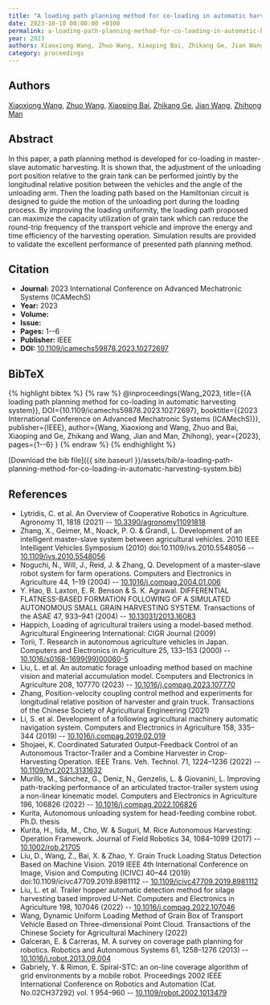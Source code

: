 ```yaml
---
title: "A loading path planning method for co-loading in automatic harvesting system"
date: 2023-10-10 00:00:00 +0100
permalink: a-loading-path-planning-method-for-co-loading-in-automatic-harvesting-system
year: 2023
authors: Xiaoxiong Wang, Zhuo Wang, Xiaoping Bai, Zhikang Ge, Jian Wang, Zhihong Man
category: proceedings
---
```

 
## Authors
[Xiaoxiong Wang](authors/xiaoxiong-wang), [Zhuo Wang](authors/zhuo-wang), [Xiaoping Bai](authors/xiaoping-bai), [Zhikang Ge](authors/zhikang-ge), [Jian Wang](authors/jian-wang), [Zhihong Man](authors/zhihong-man)
 
## Abstract
In this paper, a path planning method is developed for co-loading in master-slave automatic harvesting. It is shown that, the adjustment of the unloading port position relative to the grain tank can be performed jointly by the longitudinal relative position between the vehicles and the angle of the unloading arm. Then the loading path based on the Hamiltonian circuit is designed to guide the motion of the unloading port during the loading process. By improving the loading uniformity, the loading path proposed can maximize the capacity utilization of grain tank which can reduce the round-trip frequency of the transport vehicle and improve the energy and time efficiency of the harvesting operation. Simulation results are provided to validate the excellent performance of presented path planning method.
 
## Citation
- **Journal:** 2023 International Conference on Advanced Mechatronic Systems (ICAMechS)
- **Year:** 2023
- **Volume:** 
- **Issue:** 
- **Pages:** 1--6
- **Publisher:** IEEE
- **DOI:** [10.1109/icamechs59878.2023.10272697](https://doi.org/10.1109/icamechs59878.2023.10272697)
 
## BibTeX
{% highlight bibtex %}
{% raw %}
@inproceedings{Wang_2023,
  title={{A loading path planning method for co-loading in automatic harvesting system}},
  DOI={10.1109/icamechs59878.2023.10272697},
  booktitle={{2023 International Conference on Advanced Mechatronic Systems (ICAMechS)}},
  publisher={IEEE},
  author={Wang, Xiaoxiong and Wang, Zhuo and Bai, Xiaoping and Ge, Zhikang and Wang, Jian and Man, Zhihong},
  year={2023},
  pages={1--6}
}
{% endraw %}
{% endhighlight %}
 
[Download the bib file]({{ site.baseurl }}/assets/bib/a-loading-path-planning-method-for-co-loading-in-automatic-harvesting-system.bib)
 
## References
- Lytridis, C. et al. An Overview of Cooperative Robotics in Agriculture. Agronomy 11, 1818 (2021) -- [10.3390/agronomy11091818](https://doi.org/10.3390/agronomy11091818)
- Zhang, X., Geimer, M., Noack, P. O. & Grandl, L. Development of an intelligent master-slave system between agricultural vehicles. 2010 IEEE Intelligent Vehicles Symposium (2010) doi:10.1109/ivs.2010.5548056 -- [10.1109/ivs.2010.5548056](https://doi.org/10.1109/ivs.2010.5548056)
- Noguchi, N., Will, J., Reid, J. & Zhang, Q. Development of a master–slave robot system for farm operations. Computers and Electronics in Agriculture 44, 1–19 (2004) -- [10.1016/j.compag.2004.01.006](https://doi.org/10.1016/j.compag.2004.01.006)
- Y. Hao, B. Laxton, E. R. Benson & S. K. Agrawal. DIFFERENTIAL FLATNESS-BASED FORMATION FOLLOWING OF A SIMULATED AUTONOMOUS SMALL GRAIN HARVESTING SYSTEM. Transactions of the ASAE 47, 933–941 (2004) -- [10.13031/2013.16083](https://doi.org/10.13031/2013.16083)
- Happich, Loading of agricultural trailers using a model-based method. Agricultural Engineering International: CIGR Journal (2009)
- Torii, T. Research in autonomous agriculture vehicles in Japan. Computers and Electronics in Agriculture 25, 133–153 (2000) -- [10.1016/s0168-1699(99)00060-5](https://doi.org/10.1016/s0168-1699(99)00060-5)
- Liu, L. et al. An automatic forage unloading method based on machine vision and material accumulation model. Computers and Electronics in Agriculture 208, 107770 (2023) -- [10.1016/j.compag.2023.107770](https://doi.org/10.1016/j.compag.2023.107770)
- Zhang, Position-velocity coupling control method and experiments for longitudinal relative position of harvester and grain truck. Transactions of the Chinese Society of Agricultural Engineering (2021)
- Li, S. et al. Development of a following agricultural machinery automatic navigation system. Computers and Electronics in Agriculture 158, 335–344 (2019) -- [10.1016/j.compag.2019.02.019](https://doi.org/10.1016/j.compag.2019.02.019)
- Shojaei, K. Coordinated Saturated Output-Feedback Control of an Autonomous Tractor-Trailer and a Combine Harvester in Crop-Harvesting Operation. IEEE Trans. Veh. Technol. 71, 1224–1236 (2022) -- [10.1109/tvt.2021.3131632](https://doi.org/10.1109/tvt.2021.3131632)
- Murillo, M., Sánchez, G., Deniz, N., Genzelis, L. & Giovanini, L. Improving path-tracking performance of an articulated tractor-trailer system using a non-linear kinematic model. Computers and Electronics in Agriculture 196, 106826 (2022) -- [10.1016/j.compag.2022.106826](https://doi.org/10.1016/j.compag.2022.106826)
- Kurita, Autonomous unloading system for head-feeding combine robot. Ph.D. thesis
- Kurita, H., Iida, M., Cho, W. & Suguri, M. Rice Autonomous Harvesting: Operation Framework. Journal of Field Robotics 34, 1084–1099 (2017) -- [10.1002/rob.21705](https://doi.org/10.1002/rob.21705)
- Liu, D., Wang, Z., Bai, X. & Zhao, Y. Grain Truck Loading Status Detection Based on Machine Vision. 2019 IEEE 4th International Conference on Image, Vision and Computing (ICIVC) 40–44 (2019) doi:10.1109/icivc47709.2019.8981112 -- [10.1109/icivc47709.2019.8981112](https://doi.org/10.1109/icivc47709.2019.8981112)
- Liu, L. et al. Trailer hopper automatic detection method for silage harvesting based improved U-Net. Computers and Electronics in Agriculture 198, 107046 (2022) -- [10.1016/j.compag.2022.107046](https://doi.org/10.1016/j.compag.2022.107046)
- Wang, Dynamic Uniform Loading Method of Grain Box of Transport Vehicle Based on Three-dimensional Point Cloud. Transactions of the Chinese Society for Agricultural Machinery (2022)
- Galceran, E. & Carreras, M. A survey on coverage path planning for robotics. Robotics and Autonomous Systems 61, 1258–1276 (2013) -- [10.1016/j.robot.2013.09.004](https://doi.org/10.1016/j.robot.2013.09.004)
- Gabriely, Y. & Rimon, E. Spiral-STC: an on-line coverage algorithm of grid environments by a mobile robot. Proceedings 2002 IEEE International Conference on Robotics and Automation (Cat. No.02CH37292) vol. 1 954–960 -- [10.1109/robot.2002.1013479](https://doi.org/10.1109/robot.2002.1013479)

